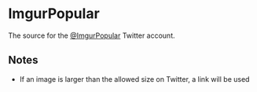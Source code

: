# ImgurPopular

The source for the [@ImgurPopular](https://twitter.com/ImgurPopular) Twitter account.

## Notes

* If an image is larger than the allowed size on Twitter, a link will be used

